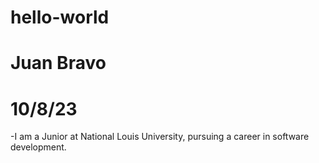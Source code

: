 # hello-world
# Juan Bravo
# 10/8/23

-I am a Junior at National Louis University, pursuing a career in software development.

